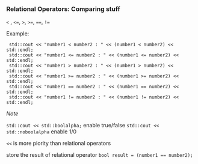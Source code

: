 ### Relational Operators: Comparing stuff

`<` , `<=`, `>`, `>=`, `==`, `!=`

Example:

	 std::cout << "number1 < number2 : " << (number1 < number2) << std::endl;
	 std::cout << "number1 <= number2 : " << (number1 <= number2) << std::endl;
	 std::cout << "number1 > number2 : " << (number1 > number2) << std::endl;
	 std::cout << "number1 >= number2 : " << (number1 >= number2) << std::endl;
	 std::cout << "number1 == number2 : " << (number1 == number2) << std::endl;
	 std::cout << "number1 != number2 : " << (number1 != number2) << std::endl;

*Note*

`std::cout << std::boolalpha;` enable true/false
`std::cout << std::noboolalpha` enable 1/0

`<<` is more piority than relational operators

store the result of relational operator `bool result = (number1 == number2);`